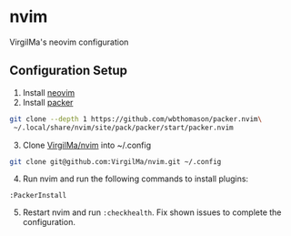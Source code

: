 # nvim

VirgilMa's neovim configuration

## Configuration Setup

1. Install [neovim](https://github.com/neovim/neovim/wiki/Installing-Neovim)
2. Install [packer](https://github.com/wbthomason/packer.nvim)
```bash
git clone --depth 1 https://github.com/wbthomason/packer.nvim\
 ~/.local/share/nvim/site/pack/packer/start/packer.nvim
```
3. Clone [VirgilMa/nvim](https://github.com/virgilma/nvim) into ~/.config
```bash
git clone git@github.com:VirgilMa/nvim.git ~/.config
```
4. Run nvim and run the following commands to install plugins:
```
:PackerInstall
```
5. Restart nvim and run `:checkhealth`. Fix shown issues to complete the configuration.
